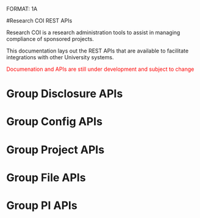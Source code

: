 FORMAT: 1A

#Research COI REST APIs

Research COI is a research administration tools to assist in managing compliance of sponsored projects.

This documentation lays out the REST APIs that are available to facilitate integrations with other University systems.

<span style="color:red">Documenation and APIs are still under development and subject to change</span>

# Group Disclosure APIs

<!-- include(./disclosures.md) -->

# Group Config APIs

<!-- include(./config.md) -->

# Group Project APIs

<!-- include(./project.md) -->

# Group File APIs

<!-- include(./files.md) -->

# Group PI APIs

<!-- include(./pi.md) -->